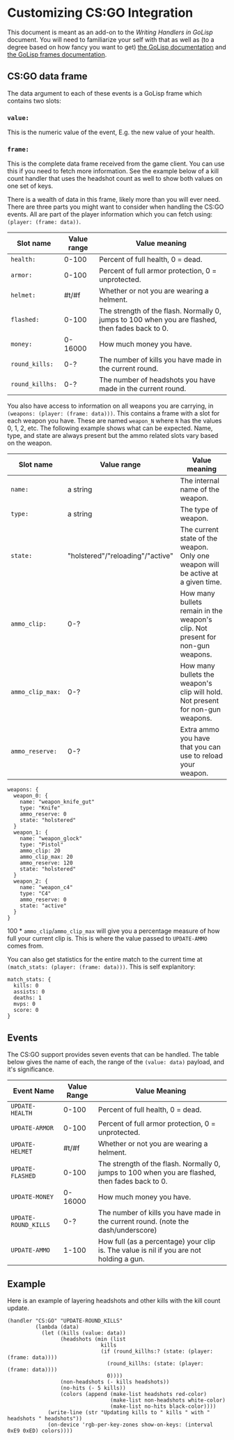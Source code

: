 # Customizing CS:GO Integration #

This document is meant as an add-on to the *Writing Handlers in GoLisp* document. You will need to familiarize your self with that as well as (to a degree based on how fancy you want to get) [the GoLisp documentation][golisp documentation] and [the GoLisp frames documentation][golisp frames].

## CS:GO data frame ##

The data argument to each of these events is a GoLisp frame which contains two slots:

### `value:` ###

This is the numeric value of the event, E.g. the new value of your health.

### `frame:` ###

This is the complete data frame received from the game client.  You can use this if you need to fetch more information. See the example below of a kill count handler that uses the headshot count as well to show both values on one set of keys.

There is a wealth of data in this frame, likely more than you will ever need. There are three parts you might want to consider when handling the CS:GO events. All are part of the player information which you can fetch using: `(player: (frame: data))`.

| Slot name       | Value range | Value meaning                                                                                   |
|-----------------|-------------|-------------------------------------------------------------------------------------------------|
| `health:`       | 0-100       | Percent of full health, 0 = dead.                                                               |
| `armor:`        | 0-100       | Percent of full armor protection, 0 = unprotected.                                              |
| `helmet:`       | #t/#f       | Whether or not you are wearing a helment.                                                       |
| `flashed:`      | 0-100       | The strength of the flash. Normally 0, jumps to 100 when you are flashed, then fades back to 0. |
| `money:`        | 0-16000     | How much money you have.                                                                        |
| `round_kills:`  | 0-?         | The number of kills you have made in the current round.                                         |
| `round_killhs:` | 0-?         | The number of headshots you have made in the current round.                                     |

You also have access to information on all weapons you are carrying, in `(weapons: (player: (frame: data)))`.  This contains a frame with a slot for each weapon you have. These are named `weapon_N` where `N` has the values 0, 1, 2, etc. The following example shows what can be expected. Name, type, and state are always present but the ammo related slots vary based on the weapon.

| Slot name        | Value range                      | Value meaning                                                                    |
|------------------|----------------------------------|----------------------------------------------------------------------------------|
| `name:`          | a string                         | The internal name of the weapon.                                                 |
| `type:`          | a string                         | The type of weapon.                                                              |
| `state:`         | "holstered"/"reloading"/"active" | The current state of the weapon. Only one weapon will be active at a given time. |
| `ammo_clip:`     | 0-?                              | How many bullets remain in the weapon's clip. Not present for non-gun weapons.   |
| `ammo_clip_max:` | 0-?                              | How many bullets the weapon's clip will hold. Not present for non-gun weapons.   |
| `ammo_reserve:`  | 0-?                              | Extra ammo you have that you can use to reload your weapon.                      |

    weapons: {
      weapon_0: {
        name: "weapon_knife_gut"
        type: "Knife"
        ammo_reserve: 0
        state: "holstered"
      }
      weapon_1: {
        name: "weapon_glock"
        type: "Pistol"
        ammo_clip: 20
        ammo_clip_max: 20
        ammo_reserve: 120
        state: "holstered"
      }
      weapon_2: {
        name: "weapon_c4"
        type: "C4"
        ammo_reserve: 0
        state: "active"
      }
    }

100 * `ammo_clip`/`ammo_clip_max` will give you a percentage measure of how full your current clip is. This is where the value passed to `UPDATE-AMMO` comes from.

You can also get statistics for the entire match to the current time at `(match_stats: (player: (frame: data)))`. This is self explanitory:

    match_stats: {
      kills: 0
      assists: 0
      deaths: 1
      mvps: 0
      score: 0
    }


## Events ##

The CS:GO support provides seven events that can be handled. The table below gives the name of each, the range of the `(value: data)` payload, and it's significance.

| Event Name           | Value Range | Value Meaning                                                                                   |
|----------------------|-------------|-------------------------------------------------------------------------------------------------|
| `UPDATE-HEALTH`      | 0-100       | Percent of full health, 0 = dead.                                                               |
| `UPDATE-ARMOR`       | 0-100       | Percent of full armor protection, 0 = unprotected.                                              |
| `UPDATE-HELMET`      | #t/#f       | Whether or not you are wearing a helment.                                                       |
| `UPDATE-FLASHED`     | 0-100       | The strength of the flash. Normally 0, jumps to 100 when you are flashed, then fades back to 0. |
| `UPDATE-MONEY`       | 0-16000     | How much money you have.                                                                        |
| `UPDATE-ROUND_KILLS` | 0-?         | The number of kills you have made in the current round. (note the dash/underscore)              |
| `UPDATE-AMMO`        | 1-100       | How full (as a percentage) your clip is. The value is nil if you are not holding a gun.         |

## Example ##

Here is an example of layering headshots and other kills with the kill count update.

    (handler "CS:GO" "UPDATE-ROUND_KILLS"
             (lambda (data)
               (let ((kills (value: data))
                     (headshots (min (list
                                  kills 
                                  (if (round_killhs:? (state: (player: (frame: data))))
                                    (round_killhs: (state: (player: (frame: data))))
                                    0))))
                     (non-headshots (- kills headshots))
                     (no-hits (- 5 kills))
                     (colors (append (make-list headshots red-color)
                                     (make-list non-headshots white-color)
                                     (make-list no-hits black-color))))
                 (write-line (str "Updating kills to " kills " with " headshots " headshots"))
                 (on-device 'rgb-per-key-zones show-on-keys: (interval 0xE9 0xED) colors))))


[golisp documentation]: http://techblog.steelseries.com/golisp/documents.html
[golisp frames]: http://techblog.steelseries.com/2014/10/15/golisp-frames.html
